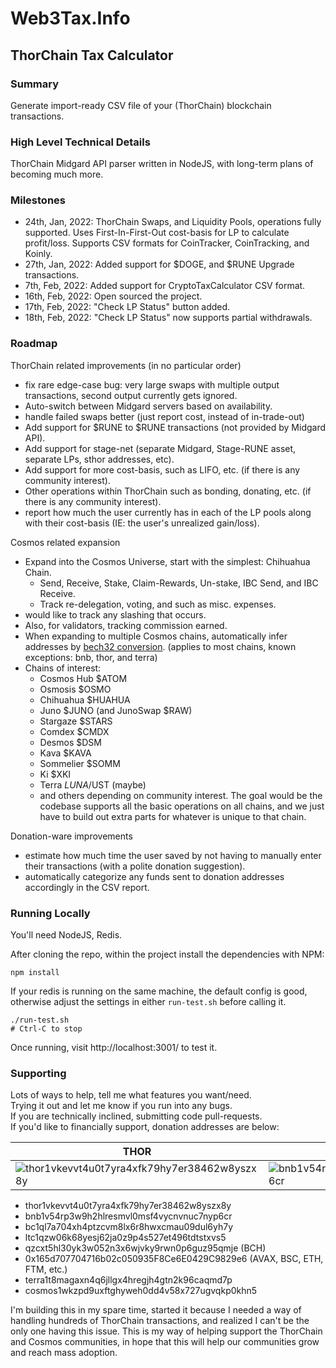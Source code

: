 # Web3Tax.Info #
## ThorChain Tax Calculator ##
### Summary ###
Generate import-ready CSV file of your (ThorChain) blockchain transactions.
### High Level Technical Details ###
ThorChain Midgard API parser written in NodeJS, with long-term plans of becoming much more.
### Milestones ###
* 24th, Jan, 2022: ThorChain Swaps, and Liquidity Pools, operations fully supported.
  Uses First-In-First-Out cost-basis for LP to calculate profit/loss.
  Supports CSV formats for CoinTracker, CoinTracking, and Koinly.
* 27th, Jan, 2022: Added support for $DOGE, and $RUNE Upgrade transactions.
* 7th, Feb, 2022: Added support for CryptoTaxCalculator CSV format.
* 16th, Feb, 2022: Open sourced the project.
* 17th, Feb, 2022: "Check LP Status" button added.
* 18th, Feb, 2022: "Check LP Status" now supports partial withdrawals.
### Roadmap ###
ThorChain related improvements (in no particular order)
* fix rare edge-case bug: very large swaps with multiple output transactions, second output currently gets ignored.
* Auto-switch between Midgard servers based on availability.
* handle failed swaps better (just report cost, instead of in-trade-out)
* Add support for $RUNE to $RUNE transactions (not provided by Midgard API).
* Add support for stage-net (separate Midgard, Stage-RUNE asset, separate LPs, sthor addresses, etc).
* Add support for more cost-basis, such as LIFO, etc. (if there is any community interest).
* Other operations within ThorChain such as bonding, donating, etc. (if there is any community interest).
* report how much the user currently has in each of the LP pools along with their cost-basis (IE: the user's unrealized gain/loss).

Cosmos related expansion
* Expand into the Cosmos Universe, start with the simplest: Chihuahua Chain.
  * Send, Receive, Stake, Claim-Rewards, Un-stake, IBC Send, and IBC Receive.
  * Track re-delegation, voting, and such as misc. expenses.
* would like to track any slashing that occurs.
* Also, for validators, tracking commission earned.
* When expanding to multiple Cosmos chains, automatically infer addresses by
  [bech32 conversion](https://jasbanza.github.io/convert-bech32-address/).
  (applies to most chains, known exceptions: bnb, thor, and terra)
* Chains of interest:
  * Cosmos Hub $ATOM
  * Osmosis $OSMO
  * Chihuahua $HUAHUA
  * Juno $JUNO (and JunoSwap $RAW)
  * Stargaze $STARS
  * Comdex $CMDX
  * Desmos $DSM
  * Kava $KAVA
  * Sommelier $SOMM
  * Ki $XKI
  * Terra $LUNA/$UST (maybe)
  * and others depending on community interest. The goal would be the codebase supports all the basic operations on all
    chains, and we just have to build out extra parts for whatever is unique to that chain.

Donation-ware improvements
* estimate how much time the user saved by not having to manually enter their transactions (with a polite donation suggestion).
* automatically categorize any funds sent to donation addresses accordingly in the CSV report.

### Running Locally ###

You'll need NodeJS, Redis.

After cloning the repo, within the project install the dependencies with NPM:
```
npm install
```

If your redis is running on the same machine, the default config is good, otherwise adjust the settings in either
`run-test.sh` before calling it.
```
./run-test.sh
# Ctrl-C to stop
```

Once running, visit http://localhost:3001/ to test it.

### Supporting ###
Lots of ways to help, tell me what features you want/need.<br/>
Trying it out and let me know if you run into any bugs.<br/>
If you are technically inclined, submitting code pull-requests.<br/>
If you'd like to financially support, donation addresses are below:

| THOR                                                                                  | BNB                                                                                 |
|---------------------------------------------------------------------------------------|-------------------------------------------------------------------------------------|
| ![thor1vkevvt4u0t7yra4xfk79hy7er38462w8yszx8y](https://www.digitaladapt.com/thor.png) | ![bnb1v54rp3w9h2hlresmvl0msf4vycnvnuc7nyp6cr](https://www.digitaladapt.com/bnb.png) |

* thor1vkevvt4u0t7yra4xfk79hy7er38462w8yszx8y
* bnb1v54rp3w9h2hlresmvl0msf4vycnvnuc7nyp6cr
* bc1ql7a704xh4ptzcvm8lx6r8hwxcmau09dul6yh7y
* ltc1qzw06k68yesj62ja0z9p4s527et496tdtstxvs5
* qzcxt5hl30yk3w052n3x6wjvky9rwn0p6guz95qmje (BCH)
* 0x165d707704716b02c050935F8Ce6E0429C9829e6 (AVAX, BSC, ETH, FTM, etc.)
* terra1t8magaxn4q6jllgx4hregjh4gtn2k96caqmd7p
* cosmos1wkzpd9uxftghyweh0dd4v58x727ugvqkp0khn5

I'm building this in my spare time, started it because I needed a way of handling hundreds of ThorChain transactions,
and realized I can't be the only one having this issue. This is my way of helping support the ThorChain and Cosmos
communities, in hope that this will help our communities grow and reach mass adoption.
